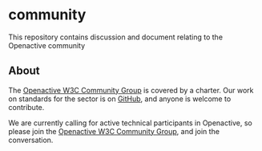 # community
This repository contains discussion and document relating to the Openactive community

## About

[//]: # (Below the SNIP is included in Openactive.io)
[//]: # (_SNIP_)

The [Openactive W3C Community Group](https://www.w3.org/community/openactive/) is covered by a charter.  Our work on standards for the sector is on [GitHub](https://github.com/openactive/community/), and anyone is welcome to contribute.

We are currently calling for active technical participants in Openactive, so please join the [Openactive W3C Community Group](https://www.w3.org/community/openactive/), and join the conversation.
